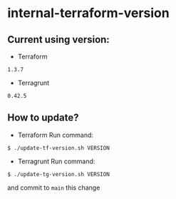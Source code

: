 # internal-terraform-version

## Current using version:
- Terraform
```
1.3.7
```
- Terragrunt
```
0.42.5
```

## How to update?

- Terraform
Run command:
```
$ ./update-tf-version.sh VERSION
```

- Terragrunt
Run command:
```
$ ./update-tg-version.sh VERSION
```

and commit to `main` this change

